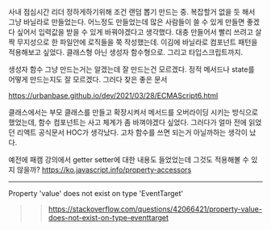 사내 점심시간 리더 정하게하기위해 조건 랜덤 뽑기 만드는 중.
복잡할거 없을 듯 해서 그냥 바닐라로 만들었는다.
어느정도 만들었는데 많은 사람들이 쓸 수 있게 만들면 좋겠다 싶어서 입력값을 받을 수 있게 바꿔야겠다고 생각했다.
대충 만들어서 빨리 쓰려고 살짝 무지성으로 한 파일안에 로직들을 쭉 작성했는데. 
이김에 바닐라로 컴포넌트 패턴을 적용해보고 싶었다. 클래스형 아닌 생성자 함수형으로.
그리고 타입스크립트까지.

생성자 함수 그냥 만드는거는 알겠는데 잘 만드는건 모르겠다.
정적 메서드나 state를 어떻게 만드는지도 잘 모르겠다.
그러다 찾은 좋은 문서

https://urbanbase.github.io/dev/2021/03/28/ECMAScript6.html


클래스에서는 부모 클래스를 만들고 확장시켜서 메서드를 오버라이딩 시키는 방식으로 했었는데, 함수 컴포넌트는 사고 체계가 좀 바껴야겠다 싶었다.
그러다가 얼마 전에 읽었던 리액트 공식문서 HOC가 생각났다.
고차 함수를 쓰면 되는거 아닐까하는 생각이 났다.


예전에 패캠 강의에서 getter setter에 대한 내용도 들었었는데 그것도 적용해볼 수 있지 않을까?
https://ko.javascript.info/property-accessors

---

Property 'value' does not exist on type 'EventTarget'
>> https://stackoverflow.com/questions/42066421/property-value-does-not-exist-on-type-eventtarget
